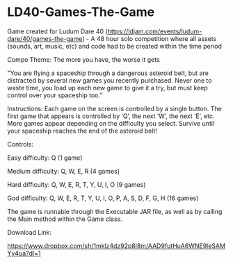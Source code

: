 # LD40-Games-The-Game

Game created for Ludum Dare 40 (https://ldjam.com/events/ludum-dare/40/games-the-game) - A 48 hour solo competition where all assets (sounds, art, music, etc) and code had to be created within the time period

Compo Theme: The more you have, the worse it gets

"You are flying a spaceship through a dangerous asteroid belt, but are distracted by several new games you recently purchased. Never one to waste time, you load up each new game to give it a try, but must keep control over your spaceship too."

Instructions: Each game on the screen is controlled by a single button. The first game that appears is controlled by ‘Q’, the next ‘W’, the next ‘E’, etc. More games appear depending on the difficulty you select. Survive until your spaceship reaches the end of the asteroid belt!

Controls:

Easy difficulty: Q (1 game)

Medium difficulty: Q, W, E, R (4 games)

Hard difficulty: Q, W, E, R, T, Y, U, I, O (9 games)

God difficulty: Q, W, E, R, T, Y, U, I, O, P, A, S, D, F, G, H (16 games)

The game is runnable through the Executable JAR file, as well as by calling the Main method within the Game class.

Download Link:

https://www.dropbox.com/sh/1mklz4dz92p8l8m/AAD9futHuA6WNE9leSAMYy4ua?dl=1
